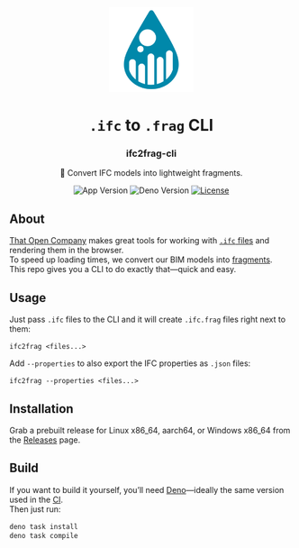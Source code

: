 <div align="center">
<img height="150px" src="https://raw.githubusercontent.com/wisdom-oss/brand/main/svg/standalone_color.svg">
<h1 align="center"><code>.ifc</code> to <code>.frag</code> CLI</h1>
<h3 align="center">ifc2frag-cli</h3>
<p align="center">🧩 Convert IFC models into lightweight fragments.</p>

![App Version](https://img.shields.io/badge/dynamic/json?url=https%3A%2F%2Fraw.githubusercontent.com%2Fwisdom-oss%2Fifc2frag-cli%2Frefs%2Fheads%2Fmain%2Fdeno.json&query=version&prefix=v&style=for-the-badge&label=version&color=%230088AA)
![Deno Version](https://img.shields.io/badge/dynamic/json?url=https%3A%2F%2Fraw.githubusercontent.com%2Fwisdom-oss%2Fifc2frag-cli%2Frefs%2Fheads%2Fmain%2Fdeno.json&query=denoVersion&prefix=v&style=for-the-badge&label=Deno&color=rgb(112%2C%20255%2C%20175))
[![License](https://img.shields.io/badge/dynamic/json?url=https%3A%2F%2Fraw.githubusercontent.com%2Fwisdom-oss%2Ffrontend%2Frefs%2Fheads%2Fmain%2Fpackage.json&query=license&style=for-the-badge&label=license&color=%23003399)](./LICENSE)

</div>

## About
[That Open Company](https://github.com/ThatOpen) makes great tools for working 
with [`.ifc` files](https://technical.buildingsmart.org/standards/ifc/) and rendering them in the browser.  
To speed up loading times, we convert our BIM models into 
[fragments](https://docs.thatopen.com/Tutorials/Components/Core/IfcLoader#%EF%B8%8F-getting-ifc-and-fragments).  
This repo gives you a CLI to do exactly that—quick and easy.

## Usage
Just pass `.ifc` files to the CLI and it will create `.ifc.frag` files right 
next to them:
```shell
ifc2frag <files...>
```

Add `--properties` to also export the IFC properties as `.json` files:
```shell
ifc2frag --properties <files...>
```

## Installation
Grab a prebuilt release for Linux x86_64, aarch64, or Windows x86_64 from the 
[Releases](https://github.com/wisdom-oss/ifc2frag-cli/releases) page.

## Build
If you want to build it yourself, you’ll need [Deno](https://deno.com)—ideally 
the same version used in the [CI](./.github/workflows/checks.yml).  
Then just run:
```shell
deno task install
deno task compile
```